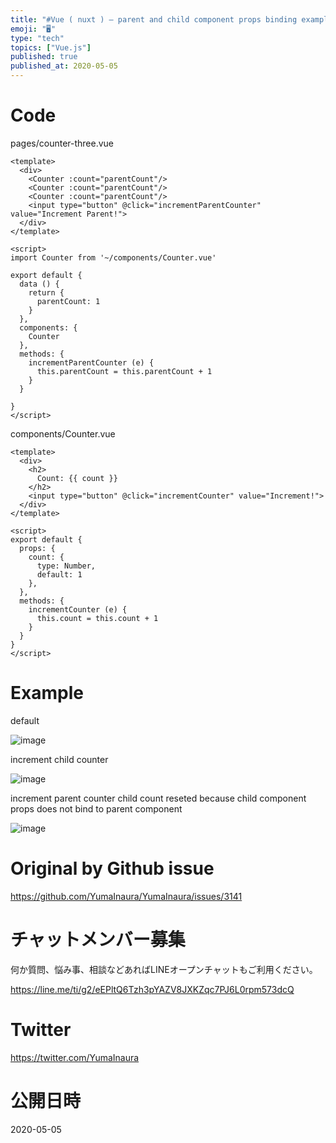```yaml
---
title: "#Vue ( nuxt ) – parent and child component props binding example / inc"
emoji: "🖥"
type: "tech"
topics: ["Vue.js"]
published: true
published_at: 2020-05-05
---
```



# Code

pages/counter-three.vue

```vue
<template>
  <div>
    <Counter :count="parentCount"/>
    <Counter :count="parentCount"/>
    <Counter :count="parentCount"/>
    <input type="button" @click="incrementParentCounter" value="Increment Parent!">
  </div>
</template>

<script>
import Counter from '~/components/Counter.vue'

export default {
  data () {
    return {
      parentCount: 1
    }
  },
  components: {
    Counter
  },
  methods: {
    incrementParentCounter (e) {
      this.parentCount = this.parentCount + 1
    }
  }

}
</script>

```

components/Counter.vue

```vue
<template>
  <div>
    <h2>
      Count: {{ count }}
    </h2>
    <input type="button" @click="incrementCounter" value="Increment!">
  </div>
</template>

<script>
export default {
  props: {
    count: {
      type: Number,
      default: 1
    },
  },
  methods: {
    incrementCounter (e) {
      this.count = this.count + 1
    }
  }
}
</script>

```

# Example

default

![image](https://user-images.githubusercontent.com/13635059/80945975-ff850d80-8e27-11ea-89d6-8a0b4e6f22cb.png)

increment child counter

![image](https://user-images.githubusercontent.com/13635059/80945976-001da400-8e28-11ea-84ef-2ee23854e63e.png)

increment parent counter
child count reseted
because child component props does not bind to parent component

![image](https://user-images.githubusercontent.com/13635059/80945977-00b63a80-8e28-11ea-9673-896ef84a0336.png)


# Original by Github issue

https://github.com/YumaInaura/YumaInaura/issues/3141











<!-- Update From Qiita API -->

# チャットメンバー募集


何か質問、悩み事、相談などあればLINEオープンチャットもご利用ください。

https://line.me/ti/g2/eEPltQ6Tzh3pYAZV8JXKZqc7PJ6L0rpm573dcQ





# Twitter


https://twitter.com/YumaInaura


<!-- Update From Qiita API -->



# 公開日時

2020-05-05
